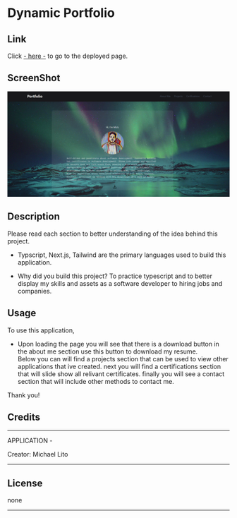 # Dynamic Portfolio

## Link

Click [- here -](https://dynamic-portfolio-ten.vercel.app/) to go to the deployed page.

## ScreenShot

![Screenshot of live app.](/public/deployedimg/dynamicportfolioss.png)

## Description

Please read each section to better understanding of the idea behind this project.

- Typscript, Next.js, Tailwind are the primary languages used to build this application. 

- Why did you build this project? To practice typescript and to better display my skills and assets as a software developer
  to hiring jobs and companies. 

## Usage

To use this application,

- Upon loading the page you will see that there is a download button in the about me section use this button to download my resume.  
  Below you can will find a projects section that can be used to view other applications that ive created. 
  next you will find a certifications section that will slide show all relivant certificates. 
  finally you will see a contact section that will include other methods to contact me. 

Thank you!

## Credits
____________________________________________

APPLICATION - 

Creator: Michael Lito

____________________________________________



## License

none

---